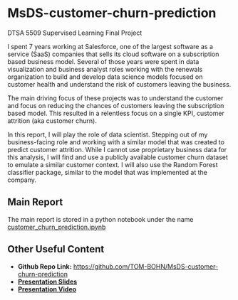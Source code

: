 # MsDS-customer-churn-prediction
DTSA 5509 Supervised Learning Final Project

I spent 7 years working at Salesforce, one of the largest software as a service (SaaS) companies that sells its cloud software on a subscription based business model. Several of those years were spent in data visualization and business analyst roles working with the renewals organization to build and develop data science models focused on customer health and understand the risk of customers leaving the business.

The main driving focus of these projects was to understand the customer and focus on reducing the chances of customers leaving the subscription based model.  This resulted in a relentless focus on a single KPI, customer attrition (aka customer churn).

In this report, I will play the role of data scientist.  Stepping out of my business-facing role and working with a similar model that was created to predict customer attrition. While I cannot use proprietary business data for this analysis, I will find and use a publicly available customer churn dataset to emulate a similar customer context. I will also use the Random Forest classifier package, similar to the model that was implemented at the company.

## Main Report
The main report is stored in a python notebook under the name [customer_churn_prediction.ipynb](customer_churn_prediction.ipynb)

## Other Useful Content
- **Github Repo Link:** https://github.com/TOM-BOHN/MsDS-customer-churn-prediction
- **[Presentation Slides](https://docs.google.com/presentation/d/1MVGBJoYfayA7F4XZ3TbNTLYXJ-UuapbMyhLUlm4V3Mw/edit?usp=sharing)**
- **[Presentation Video](TBD)**
